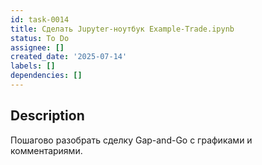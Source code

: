 ```yaml
---
id: task-0014
title: Сделать Jupyter-ноутбук Example-Trade.ipynb
status: To Do
assignee: []
created_date: '2025-07-14'
labels: []
dependencies: []
---
```


## Description

Пошагово разобрать сделку Gap-and-Go с графиками и комментариями.
